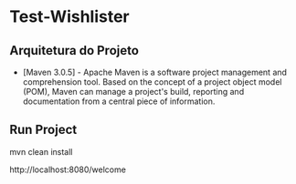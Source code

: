 # Test-Wishlister


Arquitetura do Projeto
----------------------
* [Maven 3.0.5] - Apache Maven is a software project management and comprehension tool. Based on the concept of a project object model (POM), 
				  Maven can manage a project's build, reporting and documentation from a central piece of information. 
				  
				  

Run Project
----------------------				  
mvn clean install

http://localhost:8080/welcome				  
